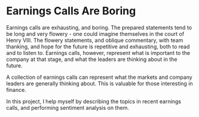 # Earnings Calls Are Boring
Earnings calls are exhausting, and boring. The prepared statements tend to be long and very flowery - one could imagine themselves in the court of Henry VIII. The flowery statements, and oblique commentary, with team thanking, and hope for the future is repetitive and exhausting, both to read and to listen to. Earnings calls, however, represent what is important to the company at that stage, and what the leaders are thinking about in the future.  

A collection of earnings calls can represent what the markets and company leaders are generally thinking about. This is valuable for those interesting in finance.  

In this project, I help myself by describing the topics in recent earnings calls, and performing sentiment analysis on them. 

